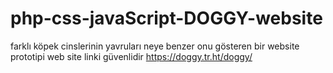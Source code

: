 # php-css-javaScript-DOGGY-website
farklı köpek cinslerinin yavruları neye benzer onu gösteren bir website prototipi
web site linki güvenlidir
https://doggy.tr.ht/doggy/
